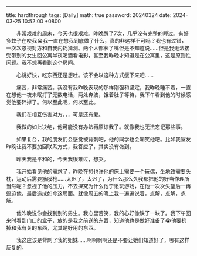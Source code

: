 ---
title: hardthrough
tags: [Daily]
math: true
password: 20240324
date: 2024-03-25 10:52:00 +0800

&emsp;&emsp;非常艰难的周末，今天也很艰难。昨晚醒了7次，几乎没有完整的睡过。有好多蚊子在咬我😭我一直在想我到底做了什么，真的非这样不可吗？我也有过错，一次次忽视对方和自我内耗猜测。两个人都长了嘴但是不知道说……但是我无法接受带别的女生回公寓半夜喝酒看电影，甚至我昨晚才知道是在公寓里，这是原则性问题。我不想再看到这个房间。

&emsp;&emsp;心跳好快，吃东西还是想吐。该不会以这种方式瘦下来吧……

&emsp;&emsp;痛苦，非常痛苦。我没有我昨晚表现的那样刚强和坚定，我昨晚睡不着，一直在想他一夜未眠打了无数电话，两处奔波，饿着肚子等待，我下午看到他的时候感觉他要碎掉了。何以至此呢，何以至此。

&emsp;&emsp;我们在相互伤害对方，，，可是还有爱。

&emsp;&emsp;我做的如此决绝，他可能没有办法再原谅我了。就像我也无法忘记那些事。

&emsp;&emsp;如果复合，我的朋友们会感觉被背刺吧，他的同学也会嘲笑他吧。比如我室友昨晚让我不要加回联系方式，我答应了，其实没有做到。

&emsp;&emsp;昨天我是平和的，今天我很难过，想哭。

&emsp;&emsp;我开始看见他的需求了，昨晚在想也许他的床上需要一个玩偶，坐地铁需要头枕，运动后需要筋膜枪……太迟了，太迟了，为什么那么久我都把他的好当作理所当然呢？忽视了他的压力，不去探究为什么他宁愿玩游戏，在他一次次失望后一再逼迫他，最后造成如今这局面。就像周五的晚上我一遍遍说着，点解，点解，点解。

&emsp;&emsp;他昨晚说你会找到别的男生。我心里苦笑，我的心好像缺了一块了。我下午回来时看到门口的盒子，放的是我之前送的东西，知道他也是做好准备了😭他要扔掉和我有关的东西，尤其是好用的东西。

&emsp;&emsp;我这应该是背刺了我的姐妹……啊啊啊啊还是不要让她们知道好了，哪有这样反复的。



